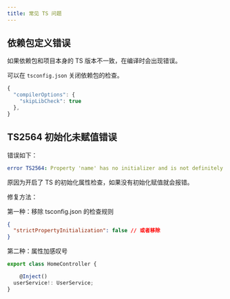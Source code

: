 ```yaml
---
title: 常见 TS 问题
---
```


  ## 依赖包定义错误


如果依赖包和项目本身的 TS 版本不一致，在编译时会出现错误。


可以在 `tsconfig.json` 关闭依赖包的检查。
```typescript
{
  "compilerOptions": {
    "skipLibCheck": true
  },
}
```


## TS2564 初始化未赋值错误


错误如下：
```yaml
error TS2564: Property 'name' has no initializer and is not definitely assigned in the constructor.
```
原因为开启了 TS 的初始化属性检查，如果没有初始化赋值就会报错。


修复方法：


第一种：移除 tsconfig.json 的检查规则
```json
{
  "strictPropertyInitialization": false // 或者移除
}
```
第二种：属性加感叹号
```typescript
export class HomeController {

	@Inject()
  userService!: UserService;
}
```